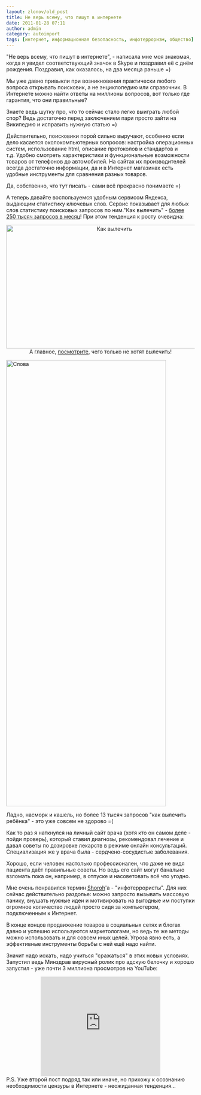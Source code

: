 ```yaml
---
layout: zlonov/old_post
title: Не верь всему, что пишут в интернете
date: 2011-01-28 07:11
author: admin
category: autoimport
tags: [интернет, информационная безопасность, инфотерроризм, общество]
---
```

"Не верь всему, что пишут в интернете", - написала мне моя знакомая, когда я увидел соответствующий значок в Skype и поздравил её с днём рождения. Поздравил, как оказалось, на два месяца раньше =)

Мы уже давно привыкли при возникновения практически любого вопроса открывать поисковик, а не энциклопедию или справочник. В Интернете можно найти ответы на миллионы вопросов, вот только где гарантия, что они правильные?

Знаете ведь шутку про, что то сейчас стало легко выиграть любой спор? Ведь достаточно перед заключением пари просто зайти на Википедию и исправить нужную статью =)

Действительно, поисковики порой сильно выручают, особенно если дело касается околокомпьютерных вопросов: настройка операционных систем, использование html, описание протоколов и стандартов и т.д. Удобно смотреть характеристики и функциональные возможности товаров от телефонов до автомобилей. На сайтах их производителей всегда достаточно информации, да и в Интернет магазинах есть удобные инструменты для сравнения разных товаров.

Да, собственно, что тут писать - сами всё прекрасно понимаете =)

А теперь давайте воспользуемся удобным сервисом Яндекса, выдающим статистику ключевых слов. Сервис показывает для любых слов статистику поисковых запросов по ним."Как вылечить" - <a href="http://wordstat.yandex.ru/#!/history?words=как%20вылечить" target="_blank">более 250 тысяч запросов в месяц</a>! При этом тенденция к росту очевидна:
<p style="text-align: center;"><a href="/assets/uploads/Как-вылечить.png"><img class="aligncenter  wp-image-5111" alt="Как вылечить" src="/assets/uploads/Как-вылечить.png" width="562" height="330" /></a>
А главное, <a href="http://wordstat.yandex.ru/#!/?words=как%20вылечить" target="_blank">посмотрите</a>, чего только не хотят вылечить!

<a href="/assets/uploads/Слова.png"><img class="aligncenter size-full wp-image-5112" alt="Слова" src="/assets/uploads/Слова.png" width="427" height="1192" /></a>

Ладно, насморк и кашель, но более 13 тысяч запросов "как вылечить ребёнка" - это уже совсем не здорово =(

Как то раз я наткнулся на личный сайт врача (хотя кто он самом деле - пойди проверь), который ставил диагнозы, рекомендовал лечение и давал советы по дозировке лекарств в режиме онлайн консультаций. Специализация же у врача была - сердчено-сосудистые заболевания.

Хорошо, если человек настолько профессионален, что даже не видя пациента даёт правильные советы. Но ведь его сайт могут банально взломать пока он, например, в отпуске и насоветовать всё что угодно.

Мне очень понравился термин <a href="http://www.blogger.com/profile/04916212307598696531">Shoroh</a>'а - "инфотеррористы". Для них сейчас действительно раздолье: можно запросто вызывать массовую панику, внушать нужные идеи и мотивировать на выгодные им поступки огромное количество людей просто сидя за компьютером, подключенным к Интернет.

В конце концов продвижение товаров в социальных сетях и блогах давно и успешно используются маркетологами, но ведь те же методы можно использовать и для совсем иных целей. Угроза явно есть, а эффективные инструменты борьбы с ней ещё надо найти.

Значит надо искать, надо учиться "сражаться" в этих новых условиях. Запустил ведь Минздрав вирусный ролик про адскую белочку и хорошо запустил - уже почти 3 миллиона просмотров на YouTube:
<div class="separator" style="clear: both; text-align: center;"><object width="320" height="266" classid="clsid:d27cdb6e-ae6d-11cf-96b8-444553540000" codebase="http://download.macromedia.com/pub/shockwave/cabs/flash/swflash.cab#version=6,0,40,0"><param name="src" value="http://www.youtube.com/v/73cjNp7n75o?f=videos&amp;c=google-webdrive-0&amp;app=youtube_gdata" /><embed width="320" height="266" type="application/x-shockwave-flash" src="https://www.youtube.com/v/73cjNp7n75o?f=videos&amp;c=google-webdrive-0&amp;app=youtube_gdata" /></object></div>
<div class="separator" style="clear: both; text-align: left;">P.S. Уже второй пост подряд так или иначе, но прихожу к осознанию необходимости цензуры в Интернете - неожиданная тенденция...</div>
